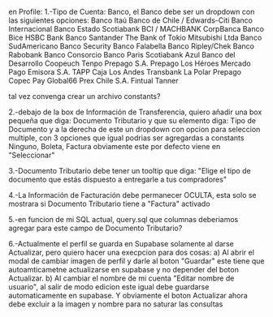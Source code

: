 en Profile:
1.-Tipo de Cuenta: Banco, el Banco debe ser un dropdown con las siguientes opciones:
Banco Itaú
Banco de Chile / Edwards-Citi
Banco Internacional
Banco Estado
Scotiabank
BCI / MACHBANK
CorpBanca
Banco Bice
HSBC Bank
Banco Santander
The Bank of Tokio Mitsubishi Ltda
Banco SudAmericano
Banco Security
Banco Falabella
Banco Ripley/Chek
Banco Rabobank
Banco Consorcio
Banco Paris
Scotiabank Azul
Banco del Desarrollo
Coopeuch
Tenpo Prepago S.A.
Prepago Los Héroes
Mercado Pago Emisora S.A.
TAPP Caja Los Andes
Transbank
La Polar Prepago
Copec Pay
Global66
Prex Chile S.A.
Fintual
Tanner

tal vez convenga crear un archivo constants?

2.-debajo de la box de Información de Transferencia, quiero añadir una box pequeña que diga: Documento Tributario y que su elemento diga: Tipo de Documento y a la derecha de este un dropdown con opcion para seleccion multiple, con 3 opciones que igual podrias ser agregardas a constants
Ninguno, Boleta, Factura
obviamente este por defecto viene en "Seleccionar"

3.-Documento Tributario debe tener un tooltip que diga: "Elige el tipo de documento que estás dispuesto a entregarle a tus compradores"

4.-La Información de Facturación debe permanecer OCULTA, esta solo se mostrara si Documento Tributario tiene a "Factura" activado

5.-en funcion de mi SQL actual, query.sql que columnas deberiamos agregar para este campo de Documento Tributario?

6.-Actualmente el perfil se guarda en Supabase solamente al darse Actualizar, pero quiero hacer una execpcion para dos cosas: a) Al abrir el modal de cambiar imagen de perfil y darle al boton "Guardar" este tiene que autoamticametne actualizarse en supabase y no depender del boton Actualizar. b) Al cambiar el nombre de mi cuenta "Editar nombre de usuario", al salir de modo edicion este igual debe guardarse automaticamente en supabase. Y obviamente el boton Actualizar ahora debe excluir a la imagen y nombre para no saturar las consultas